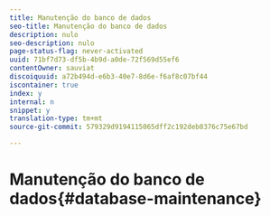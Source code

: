 ```yaml
---
title: Manutenção do banco de dados
seo-title: Manutenção do banco de dados
description: nulo
seo-description: nulo
page-status-flag: never-activated
uuid: 71bf7d73-df5b-4b9d-a0de-72f569d55ef6
contentOwner: sauviat
discoiquuid: a72b494d-e6b3-40e7-8d6e-f6af8c07bf44
iscontainer: true
index: y
internal: n
snippet: y
translation-type: tm+mt
source-git-commit: 579329d9194115065dff2c192deb0376c75e67bd

---
```



# Manutenção do banco de dados{#database-maintenance}

